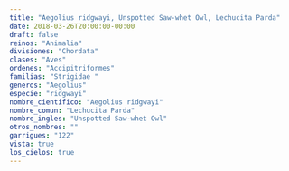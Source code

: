 ```yaml
---
title: "Aegolius ridgwayi, Unspotted Saw-whet Owl, Lechucita Parda"
date: 2018-03-26T20:00:00-00:00
draft: false
reinos: "Animalia"
divisiones: "Chordata"
clases: "Aves"
ordenes: "Accipitriformes"
familias: "Strigidae "
generos: "Aegolius"
especie: "ridgwayi"
nombre_cientifico: "Aegolius ridgwayi"
nombre_comun: "Lechucita Parda"
nombre_ingles: "Unspotted Saw-whet Owl"
otros_nombres: ""
garrigues: "122"
vista: true
los_cielos: true
---
```

